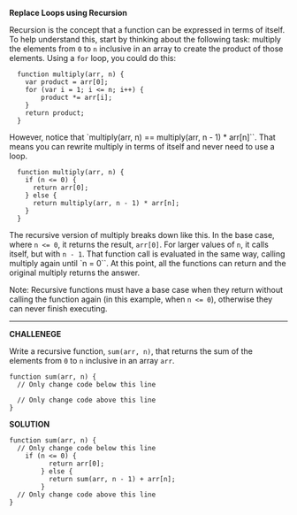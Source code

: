**Replace Loops using Recursion**

Recursion is the concept that a function can be expressed in terms of itself. To help understand this, start by thinking about the following task: multiply the elements from `0` to `n` inclusive in an array to create the product of those elements. Using a `for` loop, you could do this:

```
  function multiply(arr, n) {
    var product = arr[0];
    for (var i = 1; i <= n; i++) {
        product *= arr[i];
    }
    return product;
  }
  ```
  
However, notice that `multiply(arr, n) == multiply(arr, n - 1) * arr[n]``. That means you can rewrite multiply in terms of itself and never need to use a loop.

```
  function multiply(arr, n) {
    if (n <= 0) {
      return arr[0];
    } else {
      return multiply(arr, n - 1) * arr[n];
    }
  }
  ```
  
The recursive version of multiply breaks down like this. In the base case, where `n <= 0`, it returns the result, `arr[0]`. For larger values of `n`, it calls itself, but with `n - 1`. That function call is evaluated in the same way, calling multiply again until `n = 0``. At this point, all the functions can return and the original multiply returns the answer.

Note: Recursive functions must have a base case when they return without calling the function again (in this example, when `n <= 0`), otherwise they can never finish executing.



---------------------

**CHALLENEGE**

Write a recursive function, `sum(arr, n)`, that returns the sum of the elements from `0` to `n` inclusive in an array `arr`.

```
function sum(arr, n) {
  // Only change code below this line

  // Only change code above this line
}

```

**SOLUTION**

```
function sum(arr, n) {
  // Only change code below this line
    if (n <= 0) {
          return arr[0];
        } else {
          return sum(arr, n - 1) + arr[n];
        }
  // Only change code above this line
}

```
